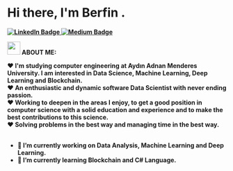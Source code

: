 <h1> Hi there, I'm <b>Berfin<b> . </h1>
<div>
<a href="https://www.linkedin.com/in/berfintek/">
      <img src="https://img.shields.io/badge/LinkedIn-blue?style=for-the-badge&logo=linkedin&logoColor=white" alt="LinkedIn Badge"/>
    </a>
<a href="https://medium.com/https://medium.com/@tekberfin">
      <img src="https://img.shields.io/badge/Medium-black?style=for-the-badge&logo=medium&logoColor=white" alt="Medium Badge"/>
    </a>
</div>
      
<img src="https://media.giphy.com/media/5P5b96VnFaNiQ7ABOT/giphy.gif" width="30"> ABOUT ME:
    
<div size='20px'> ❤️ I'm studying computer engineering at Aydın Adnan Menderes University. I am interested in Data Science, Machine Learning, Deep Learning and Blockchain. </div>
<div size='20px'> ❤️ An enthusiastic and dynamic software Data Scientist with never ending passion.  </div>
<div size='20px'> ❤️ Working to deepen in the areas I enjoy, to get a good position in computer science with a solid education and experience and to make the best contributions to this science. </div> 
<div size='20px'> ❤️ Solving problems in the best way and managing time in the best way. </div>
</br>


- 🔭 I’m currently working on Data Analysis, Machine Learning and Deep Learning. 
- 🌱 I’m currently learning Blockchain and C# Language.
</br>
